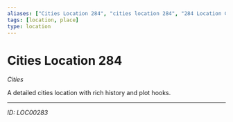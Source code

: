 ```yaml
---
aliases: ["Cities Location 284", "cities location 284", "284 Location Cities"]
tags: [location, place]
type: location
---
```


# Cities Location 284

*Cities*

A detailed cities location with rich history and plot hooks.

---
*ID: LOC00283*